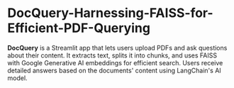 # DocQuery-Harnessing-FAISS-for-Efficient-PDF-Querying
**DocQuery** is a Streamlit app that lets users upload PDFs and ask questions about their content. It extracts text, splits it into chunks, and uses FAISS with Google Generative AI embeddings for efficient search. Users receive detailed answers based on the documents' content using LangChain's AI model.
